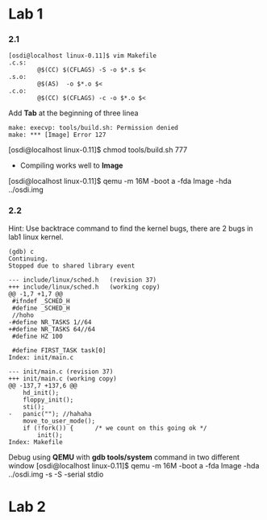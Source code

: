 Lab 1
=============

### 2.1
```
[osdi@localhost linux-0.11]$ vim Makefile
.c.s:
        @$(CC) $(CFLAGS) -S -o $*.s $<
.s.o:
        @$(AS)  -o $*.o $<
.c.o:
        @$(CC) $(CFLAGS) -c -o $*.o $<
```
Add **Tab** at the beginning of three linea

```
make: execvp: tools/build.sh: Permission denied
make: *** [Image] Error 127
```
[osdi@localhost linux-0.11]$ chmod tools/build.sh 777

- Compiling works well to **Image**

[osdi@localhost linux-0.11]$ qemu -m 16M -boot a -fda Image -hda ../osdi.img

### 2.2

Hint: Use backtrace command to find the kernel bugs, there are 2 bugs in lab1 linux kernel.

```
(gdb) c
Continuing.
Stopped due to shared library event
```

```
--- include/linux/sched.h	(revision 37)
+++ include/linux/sched.h	(working copy)
@@ -1,7 +1,7 @@
 #ifndef _SCHED_H
 #define _SCHED_H
 //hoho
-#define NR_TASKS 1//64
+#define NR_TASKS 64//64
 #define HZ 100
 
 #define FIRST_TASK task[0]
Index: init/main.c
```
```
--- init/main.c	(revision 37)
+++ init/main.c	(working copy)
@@ -137,7 +137,6 @@
 	hd_init();
 	floppy_init();
 	sti();
-	panic(""); //hahaha
 	move_to_user_mode();
 	if (!fork()) {		/* we count on this going ok */
 		init();
Index: Makefile
```
Debug using **QEMU** with **gdb tools/system** command in two different window
[osdi@localhost linux-0.11]$ qemu -m 16M -boot a -fda Image -hda ../osdi.img -s -S -serial stdio


Lab 2
=============


